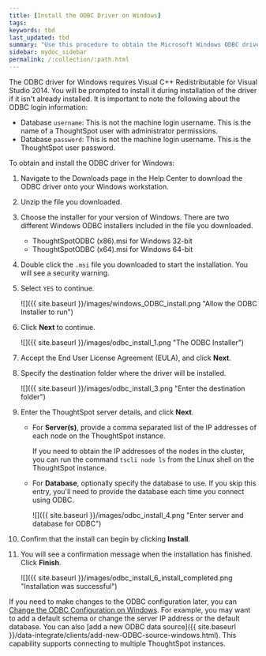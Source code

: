 ```yaml
---
title: [Install the ODBC Driver on Windows]
tags:
keywords: tbd
last_updated: tbd
summary: "Use this procedure to obtain the Microsoft Windows ODBC driver and install it."
sidebar: mydoc_sidebar
permalink: /:collection/:path.html
---
```


The ODBC driver for Windows requires Visual C++ Redistributable for Visual Studio 2014. You will be prompted to install it during installation of the driver if it isn't already installed. It is important to note the following about the ODBC login information:

-   Database `username`: This is not the machine login username. This is the name of a ThoughtSpot user with administrator permissions.
-   Database `password`: This is not the machine login username. This is the ThoughtSpot user password.

To obtain and install the ODBC driver for Windows:

1. Navigate to the Downloads page in the Help Center to download the ODBC driver onto your Windows workstation.
2. Unzip the file you downloaded.
3. Choose the installer for your version of Windows.
   There are two different Windows ODBC installers included in the file you downloaded.
    -   ThoughtSpotODBC (x86).msi for Windows 32-bit
    -   ThoughtSpotODBC (x64).msi for Windows 64-bit
4. Double click the `.msi` file you downloaded to start the installation.
   You will see a security warning.
5. Select `YES` to continue.

     ![]({{ site.baseurl }}/images/windows_ODBC_install.png "Allow the ODBC Installer to run")

6. Click **Next** to continue.

     ![]({{ site.baseurl }}/images/odbc_install_1.png "The ODBC Installer")

7. Accept the End User License Agreement (EULA), and click **Next**.
8. Specify the destination folder where the driver will be installed.

     ![]({{ site.baseurl }}/images/odbc_install_3.png "Enter the destination folder")

9. Enter the ThoughtSpot server details, and click **Next**.

    - For **Server(s)**, provide a comma separated list of the IP addresses of each node on the ThoughtSpot instance.

      If you need to obtain the IP addresses of the nodes in the cluster, you can run the command `tscli node ls` from the Linux shell on the ThoughtSpot instance.

    - For **Database**, optionally specify the database to use. If you skip this entry, you'll need to provide the database each time you connect using ODBC.

      ![]({{ site.baseurl }}/images/odbc_install_4.png "Enter server and database for ODBC")

10.  Confirm that the install can begin by clicking **Install**.
11.  You will see a confirmation message when the installation has finished. Click **Finish**.

     ![]({{ site.baseurl }}/images/odbc_install_6_install_completed.png "Installation was successful")

If you need to make changes to the ODBC configuration later, you can [Change the ODBC Configuration on Windows](/data-integrate/clients/change-odbc-windows.html#). For example, you may want to add a default schema or change the server IP address or the default database. You can also [add a new ODBC data source]({{ site.baseurl }}/data-integrate/clients/add-new-ODBC-source-windows.html). This capability supports connecting to multiple ThoughtSpot instances.
